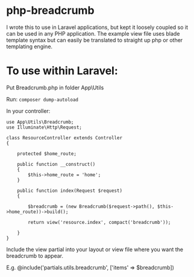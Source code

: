 # php-breadcrumb
I wrote this to use in Laravel applications, but kept it loosely coupled so it can be used in any PHP application. The example view file uses blade template syntax but can easily be translated to straight up php or other templating engine.

# To use within Laravel:

Put Breadcrumb.php in folder App\Utils

Run:
```composer dump-autoload```

In your controller:
~~~~
use App\Utils\Breadcrumb;
use Illuminate\Http\Request;

class ResourceController extends Controller
{

    protected $home_route;

    public function __construct()
    {
        $this->home_route = 'home';
    }

    public function index(Request $request)
    {

        $breadcrumb = (new Breadcrumb($request->path(), $this->home_route))->build();

        return view('resource.index', compact('breadcrumb'));

    }
}
~~~~

Include the view partial into your layout or view file where you want the breadcrumb to appear.

E.g.
@include('partials.utils.breadcrumb', ['items' => $breadcrumb])
